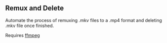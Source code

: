 ## Remux and Delete

Automate the process of remuxing .mkv files to a .mp4 format and deleting .mkv file once finished. 

Requires [ffmpeg](https://ffmpeg.org/)
